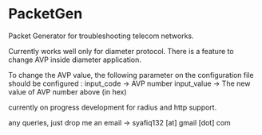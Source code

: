 # PacketGen
Packet Generator for troubleshooting telecom networks.

Currently works well only for diameter protocol.
There is a feature to change AVP inside diameter application. 

To change the AVP value, the following parameter on the configuration file should be configured :
input_code -> AVP number
input_value -> The new value of AVP number above (in hex)

currently on progress development for radius and http support. 

any queries, just drop me an email -> syafiq132 [at] gmail [dot] com
